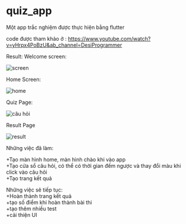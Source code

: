 # quiz_app
Một app trắc nghiệm được thực hiện bằng flutter

code được tham khảo ở : https://www.youtube.com/watch?v=yHrpx4PoBzU&ab_channel=DesiProgrammer

Result:
  Welcome screen:
  
  
  
  ![screen](https://user-images.githubusercontent.com/37074707/106854150-66a05d00-66ed-11eb-8990-498d9fa9b3f4.png )


 Home Screen: 
 
 ![home](https://user-images.githubusercontent.com/37074707/106854629-3a391080-66ee-11eb-8c3c-d66710232eba.png)

 
 Quiz Page:
 
 ![câu hỏi](https://user-images.githubusercontent.com/37074707/106854701-576ddf00-66ee-11eb-80e9-7c6f50454bff.png)


Result Page

![result](https://user-images.githubusercontent.com/37074707/106854782-7c625200-66ee-11eb-8a67-e8fd10a63781.png)



Những việc đã làm:
 
 +Tạo màn hình home, màn hình chào khi vào app </br>
 +Tạo cửa sổ câu hỏi, có thể có thời gian đếm ngược và thay đổi màu khi click vào câu hỏi </br>
 +Tạo trang kết quả </br>
 
Những việc sẽ tiếp tục: </br>
  +Hoàn thành trang kết quả </br>
  +tạo số điểm khi hoàn thành bài thi </br>
  +tạo thêm nhiều test </br>
  +cải thiện UI </br>
